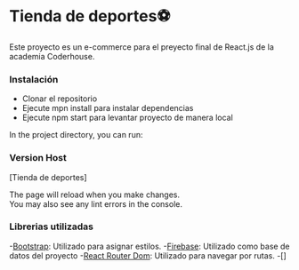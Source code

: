 # Tienda de deportes⚽

Este proyecto es un e-commerce para el preyecto final de React.js de la academia Coderhouse.

### Instalación

- Clonar el repositorio
- Ejecute mpn install para instalar dependencias
- Ejecute npm start para levantar proyecto de manera local

In the project directory, you can run:

### Version Host 

[Tienda de deportes]

The page will reload when you make changes.\
You may also see any lint errors in the console.

### Librerias utilizadas

-[Bootstrap](https://getbootstrap.esdocu.com/): Utilizado para asignar estilos.
-[Firebase](): Utilizado como base de datos del proyecto
-[React Router Dom](): Utilizado para navegar por rutas.
-[]